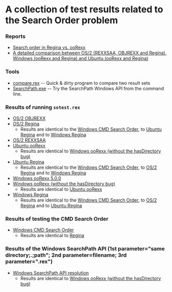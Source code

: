 # A collection of test results related to the Search Order problem

### Reports

* [Search order in Regina vs. ooRexx](Regina-vs-ooRexx.md)
* [A detailed comparison between OS/2 (REXXSAA, OBJREXX and Regina), Windows (ooRexx and Regina) and Ubuntu (ooRexx and Regina)](OS2(REXXSAA,OBJREXX,Regina),Windows(ooRexx,Regina),Ubuntu(ooRexx,Regina).md)

### Tools

* [compare.rex](compare.rex) -- Quick & dirty program to compare two result sets
* [SearchPath.exe](SearchPath.exe) -- Try the SearchPath Windows API from the command line.

### Results of running `sotest.rex`

* [OS/2 OBJREXX](os2.objrexx.results.txt)
* [OS/2 Regina](os2.regina.results.txt)
    * Results are identical to the [Windows CMD Search Order](windows.cmd.results.txt), to [Ubuntu Regina](ubuntu.regina.results.txt) and to [Windows Regina](windows.regina.results.txt)
* [OS/2 REXXSAA](os2.rexxsaa.results.txt)
* [Ubuntu ooRexx](ubuntu.oorexx.results.txt)
    * Results are identical to [Windows ooRexx (without the hasDirectory bug)](windows-nobug.oorexx.results.txt)
* [Ubuntu Regina](ubuntu.regina.results.txt)
    * Results are identical to the [Windows CMD Search Order](windows.cmd.results.txt), to [OS/2 Regina](os2.regina.results.txt) and to [Windows Regina](windows.regina.results.txt)
* [Windows ooRexx 5.0.0](windows.oorexx-5.0.0.results.txt)
* [Windows ooRexx (without the hasDirectory bug)](windows-nobug.oorexx.results.txt)
    * Results are identical to [Ubuntu ooRexx](ubuntu.oorexx.results.txt)
* [Windows Regina](windows.regina.results.txt)
    * Results are identical to the [Windows CMD Search Order](windows.cmd.results.txt), to [OS/2 Regina](os2.regina.results.txt) and to [Ubuntu Regina](ubuntu.regina.results.txt)

### Results of testing the CMD Search Order

* [Windows CMD Search Order](windows.cmd.results.txt)
    * Results are identical to [Regina](windows.regina.results.txt)

### Results of the Windows SearchPath API (1st parameter="same directory;.;path"; 2nd parameter=filename; 3rd parameter=".rex")

* [Windows SearchPath API resolution](windows.SearchPath.results.txt) 
    * Results are identical to [Windows ooRexx (without the hasDirectory bug)](windows-nobug.oorexx.results.txt)

